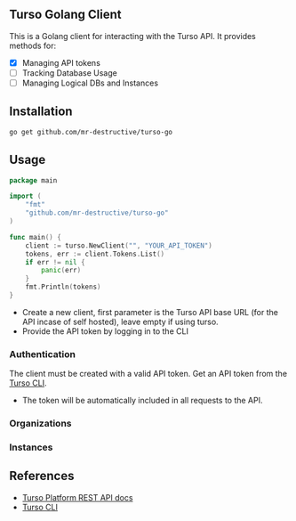 ## Turso Golang Client

This is a Golang client for interacting with the Turso API. It provides methods for:

- [x] Managing API tokens
- [ ] Tracking Database Usage
- [ ] Managing Logical DBs and Instances

## Installation

```bash
go get github.com/mr-destructive/turso-go
```

## Usage

```go
package main

import (
    "fmt"
    "github.com/mr-destructive/turso-go"
)

func main() {
    client := turso.NewClient("", "YOUR_API_TOKEN")
    tokens, err := client.Tokens.List()
    if err != nil {
        panic(err)
    }
    fmt.Println(tokens)
}
```

- Create a new client, first parameter is the Turso API base URL (for the API incase of self hosted), leave empty if using turso.
- Provide the API token by logging in to the CLI

### Authentication

The client must be created with a valid API token. Get an API token from the [Turso CLI](https://docs.turso.tech/reference/turso-cli).

- The token will be automatically included in all requests to the API.

### Organizations

### Instances


## References

- [Turso Platform REST API docs](https://docs.turso.tech/reference/platform-rest-api/)
- [Turso CLI](https://docs.turso.tech/reference/turso-cli)
